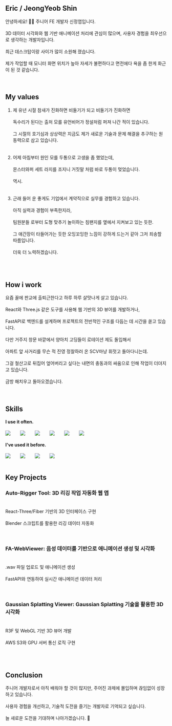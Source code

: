 ## Eric / JeongYeob Shin

안녕하세요! 🙋‍♂️ 주니어 FE 개발자 신정엽입니다.<br /><br />
3D 데이터 시각화와 웹 기반 애니메이션 처리에 관심이 많으며, 사용자 경험을 최우선으로 생각하는 개발자입니다.<br /><br />
최근 데스크탑이랑 사이가 많이 소원해 졌습니다.<br /><br />
제가 작업할 때 모니터 화면 위치가 높아 자세가 불편하다고 면전에다 욕을 좀 한게 화근이 된 것 같습니다.<br /><br />
<br />

## My values

1. 제 유년 시절 참새가 진화하면 비둘기가 되고 비둘기가 진화하면<br /><br />
   독수리가 된다는 출처 모를 유언비어가 정설처럼 퍼져 나간 적이 있습니다.<br /><br />
   그 시절의 호기심과 상상력은 지금도 제가 새로운 기술과 문제 해결을 추구하는 원동력으로 삼고 있습니다.<br /><br /><br />
2. 어제 아침부터 원인 모를 두통으로 고생을 좀 했었는데, <br /><br />
   몬스터와퍼 세트 라지를 조지니 거짓말 처럼 바로 두통이 멎었습니다. <br /><br />
   역시.<br /><br /><br />
3. 근래 들어 운 좋게도 기업에서 계약직으로 실무를 경험하고 있습니다.<br /><br />
   아직 실력과 경험이 부족한지라,<br /><br />
   팀원분들 로부터 도형 맞추기 놀이하는 침팬지를 옆에서 지켜보고 있는 듯한.<br /><br />
   그 애간장이 타들어가는 듯한 오잉꼬잉한 느낌이 강하게 드는거 같아 그저 죄송할 따름입니다.<br /><br />
   더욱 더 노력하겠습니다.<br /><br /><br />
   <br />

## How i work

요즘 꼴에 판교에 출퇴근한다고 하루 하루 살맛나게 살고 있습니다. <br /><br />
React와 Three.js 같은 도구를 사용해 웹 기반의 3D 뷰어를 개발하거나, <br /><br />
FastAPI로 백엔드를 설계하며 프로젝트의 전반적인 구조를 다듬는 데 시간을 쏟고 있습니다. <br /><br />
다만 거주지 창문 바깥에서 양아치 고딩들이 로테이션 제도 돌입해서 <br /><br />
아파트 앞 사거리를 무슨 적 진영 정찰하러 온 SCV마냥 휘젓고 돌아다니는데.<br /><br />
그걸 철산고로 뒤집어 엎어버리고 싶다는 내면의 충동과의 싸움으로 인해 작업이 더뎌지고 있습니다.<br /><br />
금방 해치우고 돌아오겠습니다.<br /><br />
<br />

## Skills

#### I use it often.

<div style="display:flex;gap:30px;flex-wrap:wrap;">
    <img src="https://img.shields.io/badge/js-F7DF1E?style=for-the-badge&logo=javascript&logoColor=black"/>
    <img src="https://img.shields.io/badge/ts-3178C6?style=for-the-badge&logo=typescript&logoColor=white"/>
    <img src="https://img.shields.io/badge/express-000000?style=for-the-badge&logo=express&logoColor=white"/>
    <img src="https://img.shields.io/badge/fastapi-009688?style=for-the-badge&logo=fastapi&logoColor=white"/>
    <img src="https://img.shields.io/badge/react-61DAFB?style=for-the-badge&logo=react&logoColor=black"/>
    <img src="https://img.shields.io/badge/three.js-000000?style=for-the-badge&logo=threedotjs&logoColor=white"/>
</div>

#### I've used it before.

<div style="display:flex;gap:30px;flex-wrap:wrap;">
    <img src="https://img.shields.io/badge/next.js-000000?&style=for-the-badge&logo=nextdotjs&logoColor=white"/>
    <img src="https://img.shields.io/badge/csharp-512BD4?style=for-the-badge&logo=csharp&logoColor=white"/>
    <img src="https://img.shields.io/badge/unity-FFFFFF?style=for-the-badge&logo=unity&logoColor=black"/>
    <img src="https://img.shields.io/badge/unrealengine-0E1128?style=for-the-badge&logo=unrealengine&logoColor=white"/>
</div>
<br />

## Key Projects
### Auto-Rigger Tool: 3D 리깅 작업 자동화 웹 앱 <br /><br />
React-Three/Fiber 기반의 3D 인터페이스 구현<br /><br />
Blender 스크립트를 활용한 리깅 데이터 자동화<br /><br /><br />

### FA-WebViewer: 음성 데이터를 기반으로 애니메이션 생성 및 시각화 <br /><br />
.wav 파일 업로드 및 애니메이션 생성<br /><br />
FastAPI와 연동하여 실시간 애니메이션 데이터 처리<br /><br /><br />

### Gaussian Splatting Viewer: Gaussian Splatting 기술을 활용한 3D 시각화<br /><br />
R3F 및 WebGL 기반 3D 뷰어 개발<br /><br />
AWS S3와 GPU 서버 통신 로직 구현<br /><br /><br />
<br />

## Conclusion
주니어 개발자로서 아직 배워야 할 것이 많지만, 주어진 과제에 몰입하며 끊임없이 성장하고 있습니다.<br /><br />
사용자 경험을 개선하고, 기술적 도전을 즐기는 개발자로 기억되고 싶습니다.<br /><br />
늘 새로운 도전을 기대하며 나아가겠습니다. 🚀<br /><br />
